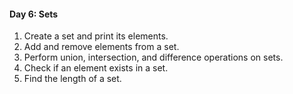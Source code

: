 #### Day 6: Sets

1. Create a set and print its elements.
2. Add and remove elements from a set.
3. Perform union, intersection, and difference operations on sets.
4. Check if an element exists in a set.
5. Find the length of a set.

